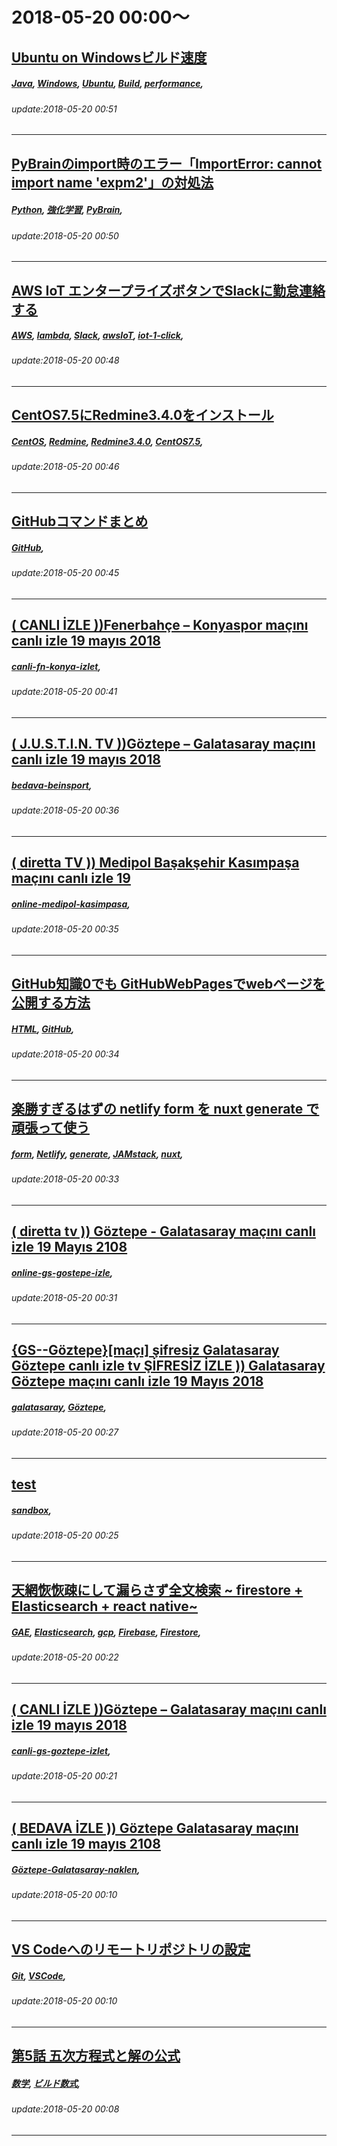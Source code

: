 # 2018-05-20 00:00～
## [Ubuntu on Windowsビルド速度](https://qiita.com/nyasuto/items/98a291988f528ca32666)
##### [Java](https://qiita.com/tags/Java), [Windows](https://qiita.com/tags/Windows), [Ubuntu](https://qiita.com/tags/Ubuntu), [Build](https://qiita.com/tags/Build), [performance](https://qiita.com/tags/performance), 
###### update:2018-05-20 00:51
---
## [PyBrainのimport時のエラー「ImportError: cannot import name 'expm2'」の対処法](https://qiita.com/Yougurut/items/084e89238049454739b3)
##### [Python](https://qiita.com/tags/Python), [強化学習](https://qiita.com/tags/強化学習), [PyBrain](https://qiita.com/tags/PyBrain), 
###### update:2018-05-20 00:50
---
## [AWS IoT エンタープライズボタンでSlackに勤怠連絡する](https://qiita.com/hayao_k/items/0a8b3197ae7b2595ea10)
##### [AWS](https://qiita.com/tags/AWS), [lambda](https://qiita.com/tags/lambda), [Slack](https://qiita.com/tags/Slack), [awsIoT](https://qiita.com/tags/awsIoT), [iot-1-click](https://qiita.com/tags/iot-1-click), 
###### update:2018-05-20 00:48
---
## [CentOS7.5にRedmine3.4.0をインストール](https://qiita.com/yuki476/items/9d2ec757c6fcd1e1d931)
##### [CentOS](https://qiita.com/tags/CentOS), [Redmine](https://qiita.com/tags/Redmine), [Redmine3.4.0](https://qiita.com/tags/Redmine3.4.0), [CentOS7.5](https://qiita.com/tags/CentOS7.5), 
###### update:2018-05-20 00:46
---
## [GitHubコマンドまとめ](https://qiita.com/thankkingdom/items/beac7c4875e8f6730a15)
##### [GitHub](https://qiita.com/tags/GitHub), 
###### update:2018-05-20 00:45
---
## [( CANLI İZLE ))Fenerbahçe – Konyaspor maçını canlı izle 19 mayıs 2018](https://qiita.com/krisha/items/370ccb4fee0d01d391f6)
##### [canli-fn-konya-izlet](https://qiita.com/tags/canli-fn-konya-izlet), 
###### update:2018-05-20 00:41
---
## [( J.U.S.T.I.N. TV ))Göztepe – Galatasaray maçını canlı izle 19 mayıs 2018](https://qiita.com/fleur/items/8398df7a026f321ad252)
##### [bedava-beinsport](https://qiita.com/tags/bedava-beinsport), 
###### update:2018-05-20 00:36
---
## [( diretta TV )) Medipol Başakşehir Kasımpaşa maçını canlı izle 19 ](https://qiita.com/soname/items/c80a800146364d2f7959)
##### [online-medipol-kasimpasa](https://qiita.com/tags/online-medipol-kasimpasa), 
###### update:2018-05-20 00:35
---
## [GitHub知識0でも GitHubWebPagesでwebページを公開する方法](https://qiita.com/mikimikio/items/596c885421501b6d2d25)
##### [HTML](https://qiita.com/tags/HTML), [GitHub](https://qiita.com/tags/GitHub), 
###### update:2018-05-20 00:34
---
## [楽勝すぎるはずの netlify form を nuxt  generate で頑張って使う](https://qiita.com/yahsan2/items/a70c4c8f617ee9b1f9ff)
##### [form](https://qiita.com/tags/form), [Netlify](https://qiita.com/tags/Netlify), [generate](https://qiita.com/tags/generate), [JAMstack](https://qiita.com/tags/JAMstack), [nuxt](https://qiita.com/tags/nuxt), 
###### update:2018-05-20 00:33
---
## [( diretta tv )) Göztepe - Galatasaray maçını canlı izle 19 Mayıs 2108](https://qiita.com/govivo/items/b17772e753194179634a)
##### [online-gs-gostepe-izle](https://qiita.com/tags/online-gs-gostepe-izle), 
###### update:2018-05-20 00:31
---
## [{GS--Göztepe}[maçı] şifresiz Galatasaray Göztepe canlı izle tv  ŞİFRESİZ İZLE )) Galatasaray Göztepe maçını canlı izle 19 Mayıs 2018](https://qiita.com/aqas/items/6d2abb18fd43cf74535f)
##### [galatasaray](https://qiita.com/tags/galatasaray), [Göztepe](https://qiita.com/tags/Göztepe), 
###### update:2018-05-20 00:27
---
## [test](https://qiita.com/fujita-h/items/004c27193541b0d03de9)
##### [sandbox](https://qiita.com/tags/sandbox), 
###### update:2018-05-20 00:25
---
## [天網恢恢疎にして漏らさず全文検索 ~ firestore + Elasticsearch + react native~](https://qiita.com/t-Asai/items/7b86f116226d6a66f6b8)
##### [GAE](https://qiita.com/tags/GAE), [Elasticsearch](https://qiita.com/tags/Elasticsearch), [gcp](https://qiita.com/tags/gcp), [Firebase](https://qiita.com/tags/Firebase), [Firestore](https://qiita.com/tags/Firestore), 
###### update:2018-05-20 00:22
---
## [( CANLI İZLE ))Göztepe – Galatasaray maçını canlı izle 19 mayıs 2018](https://qiita.com/ethelda/items/0020f33a4559efbc2762)
##### [canli-gs-goztepe-izlet](https://qiita.com/tags/canli-gs-goztepe-izlet), 
###### update:2018-05-20 00:21
---
## [( BEDAVA İZLE )) Göztepe Galatasaray maçını canlı izle 19 mayıs 2108](https://qiita.com/mumtz45/items/baae711370d2dc6506b2)
##### [Göztepe-Galatasaray-naklen](https://qiita.com/tags/Göztepe-Galatasaray-naklen), 
###### update:2018-05-20 00:10
---
## [VS Codeへのリモートリポジトリの設定](https://qiita.com/taka12hiro01_o_m/items/befb31ec6f8f8bcdea8a)
##### [Git](https://qiita.com/tags/Git), [VSCode](https://qiita.com/tags/VSCode), 
###### update:2018-05-20 00:10
---
## [第5話 五次方程式と解の公式](https://qiita.com/izmktr/items/4657872cc39598162aee)
##### [数学](https://qiita.com/tags/数学), [ビルド数式](https://qiita.com/tags/ビルド数式), 
###### update:2018-05-20 00:08
---





